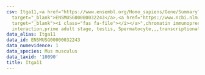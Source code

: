 ```yaml
---
csv: Itga11,<a href="https://www.ensembl.org/Homo_sapiens/Gene/Summary?db=core;g=ENSMUSG00000032243"
  target="_blank">ENSMUSG00000032243</a>,<a href="https://www.ncbi.nlm.nih.gov/pubmed/25450459"
  target="_blank"><i class="fas fa-file"></i></a>",chromatin immunoprecipitation assay,direct
  interaction,prime adult stage, testis, Spermatocyte,,,transcriptional regulation,
data_alias: Itga11
data_id: ENSMUSG00000032243
data_numevidence: 1
data_species: Mus musculus
data_taxid: '10090'
title: Itga11
---
```

